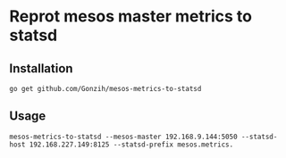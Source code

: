 # Reprot mesos master metrics to statsd

## Installation

```
go get github.com/Gonzih/mesos-metrics-to-statsd
```

## Usage

```
mesos-metrics-to-statsd --mesos-master 192.168.9.144:5050 --statsd-host 192.168.227.149:8125 --statsd-prefix mesos.metrics.
```
